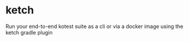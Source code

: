 # ketch

Run your end-to-end kotest suite as a cli or via a docker image using the ketch gradle plugin
